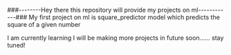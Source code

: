 ###--------Hey there this repository will provide my projects on ml------------### 
My first project on ml is square_predictor model which predicts the square of a given number

I am currently learning 
I will be making more projects in future soon...... stay tuned!
